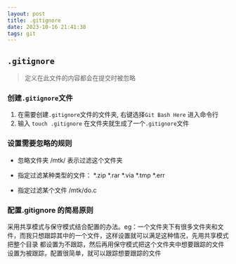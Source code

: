 ```yaml
---
layout: post
title: .gitignore
date: 2023-10-16 21:41:38
tags: git
---
```


## `.gitignore`

> 定义在此文件的内容都会在提交时被忽略

### 创建`.gitignore`文件

1. 在需要创建`.gitignore`文件的文件夹, 右键选择`Git Bash Here` 进入命令行
2. 输入 `touch .gitignore` 在文件夹就生成了一个`.gitignore`文件

### 设置需要忽略的规则

- 忽略文件夹
  /mtk/  表示过滤这个文件夹

- 指定过滤某种类型的文件：
*.zip
*.rar
*.via
*.tmp
*.err

- 指定过滤某个文件
/mtk/do.c

### 配置.gitignore 的简易原则

采用共享模式与保守模式结合配置的办法。eg：一个文件夹下有很多文件夹和文件，而我只想跟踪其中的一个文件，这样设置就可以满足这种情况，先用共享模式把整个目录 都设置为不跟踪，然后再用保守模式把这个文件夹中想要跟踪的文件设置为被跟踪，配置很简单，就可以跟踪想要跟踪的文件
